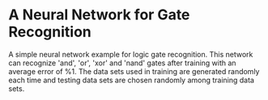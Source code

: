 # A Neural Network for Gate Recognition
A simple neural network example for logic gate recognition. This network can recognize 'and', 'or', 'xor' and 'nand' gates after training with an average error of %1. The data sets used in training are generated randomly each time and testing data sets are chosen randomly among training data sets. 
